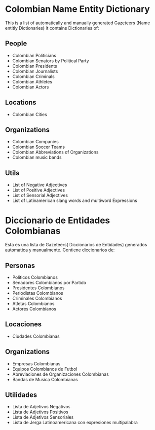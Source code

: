 Colombian Name Entity Dictionary
===============================

This is a list of automatically  and manually generated Gazeteers (Name entitiy Dictionaries)
It contains Dictionaries of:

People
-------
* Colombian Politicians
* Colombian Senators by Political Party
* Colombian Presidents
* Colombian Journalists
* Colombian Criminals
* Colombian Athletes
* Colombian Actors


Locations
---------
* Colombian Cities

Organizations
-------------
* Colombian Companies
* Colombian Soccer Teams
* Colombian Abbreviations of Organizations
* Colombian music bands

Utils
-----
* List of Negative Adjectives
* List of Positive Adjectives
* List of Sensorial Adjectives
* List of Latinamerican slang words and multiword Expressions



Diccionario de Entidades Colombianas
=====================================

Esta es una lista de Gazeteers( Diccionarios de Entidades)
generados automatica y manualmente.
Contiene diccionarios de:

Personas
-------
* Politicos Colombianos
* Senadores Colombianos por Partido
* Presidentes Colombianos
* Periodistas Colombianos
* Criminales Colombianos
* Atletas Colombianos
* Actores Colombianos


Locaciones
---------
* Ciudades Colombianas

Organizations
-------------
* Empresas Colombianas
* Equipos Colombianos de Futbol
* Abreviaciones de Organizaciones Colombianas
* Bandas de Musica Colombianas

Utilidades
-----
* Lista de Adjetivos Negativos
* Lista de Adjetivos Positivos
* Lista de Adjetivos Sensoriales
* Lista de Jerga Latinoamericana con expresiones multipalabra


